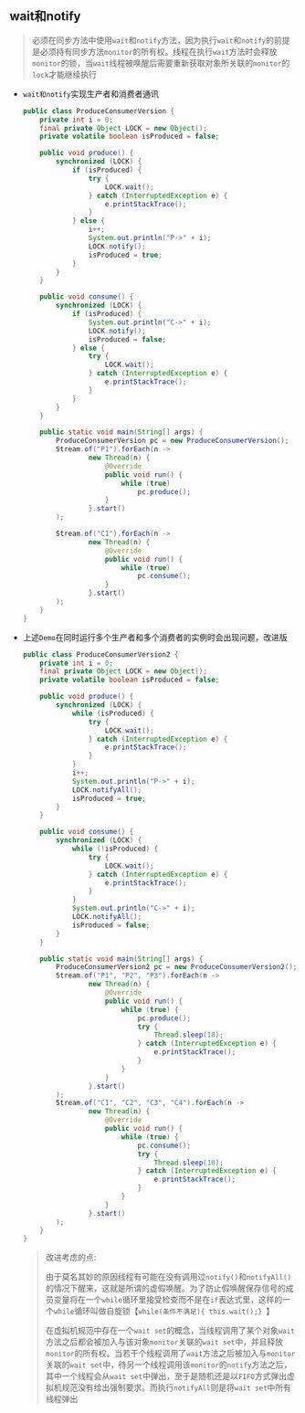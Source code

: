 ## wait和notify

> 必须在同步方法中使用`wait`和`notify`方法，因为执行`wait`和`notify`的前提是必须持有同步方法`monitor`的所有权。线程在执行`wait`方法时会释放`monitor`的锁，当`wait`线程被唤醒后需要重新获取对象所关联的`monitor`的`lock`才能继续执行

- `wait和notify`实现生产者和消费者通讯

  ```java
  public class ProduceConsumerVersion {
      private int i = 0;
      final private Object LOCK = new Object();
      private volatile boolean isProduced = false;
  
      public void produce() {
          synchronized (LOCK) {
              if (isProduced) {
                  try {
                      LOCK.wait();
                  } catch (InterruptedException e) {
                      e.printStackTrace();
                  }
              } else {
                  i++;
                  System.out.println("P->" + i);
                  LOCK.notify();
                  isProduced = true;
              }
          }
      }
  
      public void consume() {
          synchronized (LOCK) {
              if (isProduced) {
                  System.out.println("C->" + i);
                  LOCK.notify();
                  isProduced = false;
              } else {
                  try {
                      LOCK.wait();
                  } catch (InterruptedException e) {
                      e.printStackTrace();
                  }
              }
          }
      }
  
      public static void main(String[] args) {
          ProduceConsumerVersion pc = new ProduceConsumerVersion();
          Stream.of("P1").forEach(n ->
                  new Thread(n) {
                      @Override
                      public void run() {
                          while (true)
                              pc.produce();
                      }
                  }.start()
          );
  
          Stream.of("C1").forEach(n ->
                  new Thread(n) {
                      @Override
                      public void run() {
                          while (true)
                              pc.consume();
                      }
                  }.start()
          );
      }
  }
  ```

- 上述`Demo`在同时运行多个生产者和多个消费者的实例时会出现问题，改进版

  ```java
  public class ProduceConsumerVersion2 {
      private int i = 0;
      final private Object LOCK = new Object();
      private volatile boolean isProduced = false;
  
      public void produce() {
          synchronized (LOCK) {
              while (isProduced) {
                  try {
                      LOCK.wait();
                  } catch (InterruptedException e) {
                      e.printStackTrace();
                  }
              }
              i++;
              System.out.println("P->" + i);
              LOCK.notifyAll();
              isProduced = true;
          }
      }
  
      public void consume() {
          synchronized (LOCK) {
              while (!isProduced) {
                  try {
                      LOCK.wait();
                  } catch (InterruptedException e) {
                      e.printStackTrace();
                  }
              }
              System.out.println("C->" + i);
              LOCK.notifyAll();
              isProduced = false;
          }
      }
  
      public static void main(String[] args) {
          ProduceConsumerVersion2 pc = new ProduceConsumerVersion2();
          Stream.of("P1", "P2", "P3").forEach(n ->
                  new Thread(n) {
                      @Override
                      public void run() {
                          while (true) {
                              pc.produce();
                              try {
                                  Thread.sleep(10);
                              } catch (InterruptedException e) {
                                  e.printStackTrace();
                              }
                          }
                      }
                  }.start()
          );
          Stream.of("C1", "C2", "C3", "C4").forEach(n ->
                  new Thread(n) {
                      @Override
                      public void run() {
                          while (true) {
                              pc.consume();
                              try {
                                  Thread.sleep(10);
                              } catch (InterruptedException e) {
                                  e.printStackTrace();
                              }
                          }
                      }
                  }.start()
          );
      }
  }
  ```

  > 改进考虑的点:
  > 
  >
  >
  > 由于莫名其妙的原因线程有可能在没有调用过`notify()`和`notifyAll()`的情况下醒来，这就是所谓的虚假唤醒。为了防止假唤醒保存信号的成员变量将在一个`while`循环里接受检查而不是在`if`表达式里，这样的一个`while`循环叫做自旋锁【`while(条件不满足){ this.wait();} `】
  > 
  >
  >
  > 在虚拟机规范中存在一个`wait set`的概念，当线程调用了某个对象`wait`方法之后都会被加入与该对象`monitor`关联的`wait set`中，并且释放`monitor`的所有权。当若干个线程调用了`wait`方法之后被加入与`monitor`关联的`wait set`中，待另一个线程调用该`monitor`的`notify`方法之后，其中一个线程会从`wait set`中弹出，至于是随机还是以`FIFO`方式弹出虚拟机规范没有给出强制要求。而执行`notifyAll`则是将`wait set`中所有线程弹出
